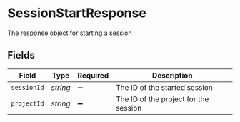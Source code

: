 # SessionStartResponse

The response object for starting a session


## Fields

| Field                                 | Type                                  | Required                              | Description                           |
| ------------------------------------- | ------------------------------------- | ------------------------------------- | ------------------------------------- |
| `sessionId`                           | *string*                              | :heavy_minus_sign:                    | The ID of the started session         |
| `projectId`                           | *string*                              | :heavy_minus_sign:                    | The ID of the project for the session |